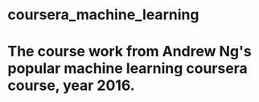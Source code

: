 # coursera_machine_learning

# The course work from Andrew Ng's popular machine learning coursera course, year 2016.
